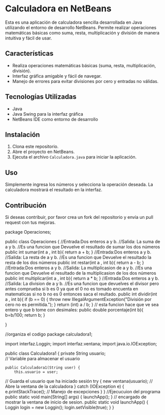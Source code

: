 # Calculadora en NetBeans

Esta es una aplicación de calculadora sencilla desarrollada en Java utilizando el entorno de desarrollo NetBeans. Permite realizar operaciones matemáticas básicas como suma, resta, multiplicación y división de manera intuitiva y fácil de usar.

## Características
- Realiza operaciones matemáticas básicas (suma, resta, multiplicación, división).
- Interfaz gráfica amigable y fácil de navegar.
- Manejo de errores para evitar divisiones por cero y entradas no válidas.

## Tecnologías Utilizadas
- Java
- Java Swing para la interfaz gráfica
- NetBeans IDE como entorno de desarrollo

## Instalación
1. Clona este repositorio.
2. Abre el proyecto en NetBeans.
3. Ejecuta el archivo `Calculadora.java` para iniciar la aplicación.

## Uso
Simplemente ingresa los números y selecciona la operación deseada. La calculadora mostrará el resultado en la interfaz.

## Contribución
Si deseas contribuir, por favor crea un fork del repositorio y envía un pull request con tus mejoras.




package Operaciones;

public class Operaciones {
   //Entrada:Dos enteros a y b.
//Salida: La suma de a y b.
//Es una funcion que Devuelve el resultado de sumar los dos números
    public int sumar(int a , int b){
        return a + b;
    }
    //Entrada:Dos enteros a y b.
//Salida: La resta de a y b.
//Es una funcion que Devuelve el resultado la resta de los dos números
    public int restar(int a , int b){
        return a - b;
    }
    //Entrada:Dos enteros a y b.
//Salida: La multiplicasion de a y b.
//Es una funcion que Devuelve el resultado de la multiplicasion de los dos números
    public int multiplicar(int a , int b){
        return a * b;
    }
    //Entrada:Dos enteros a y b.
//Salida: La division de a y b.
//Es una funcion que devuelves el divisor pero antes comprueba si b es 0 ya que el 0 no es tomado encuenta en matematicas si no b no es 0 entonces saca el reultado.
    public int dividir(int a , int b){
        if (b == 0) {
            throw new IllegalArgumentException("División por cero no es permitida.");
        }
        return (int) a / b;
    }
    // esta funcion hace que ve sea entero y que b tome con desimales:
    public double porcentaje(int b){
        b=b/100;
        return b;
    }
    
}




//organiza el codigo
package calculadora1;

import interfaz.Loggin;
import interfaz.ventana;
import java.io.IOException;

public class Calculadora1 {
    private String usuario;  
// Variable para almacenar el usuario

    public Calculadora1(String user) {
        this.usuario = user;  
// Guarda el usuario que ha iniciado sesión
        try {
            new ventana(usuario); 
// Abre la ventana de la calculadora
        } catch (IOException e) {
            e.printStackTrace(); 
// Manejo de excepciones
        }
    }
//Ejecucuion del programa
    public static void main(String[] args) {
        launchApp();
    }
// encargado de mostrar la ventana de inicio de sesion.
    public static void launchApp() {
        Loggin login = new Loggin();
        login.setVisible(true);
    }
}




